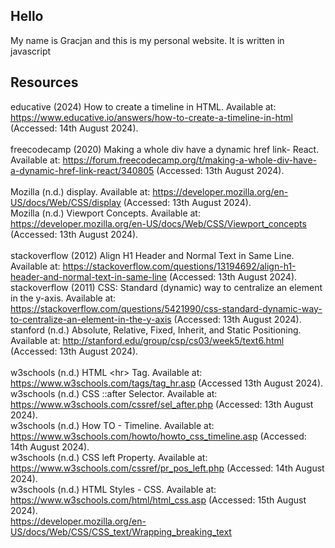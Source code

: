 ## Hello
My name is Gracjan and this is my personal website. It is written in javascript



## Resources


educative (2024) How to create a timeline in HTML. Available at: https://www.educative.io/answers/how-to-create-a-timeline-in-html (Accessed: 14th August 2024).<br>
<br>
freecodecamp (2020) Making a whole div have a dynamic href link- React. Available at: https://forum.freecodecamp.org/t/making-a-whole-div-have-a-dynamic-href-link-react/340805 (Accessed: 13th August 2024).<br>
<br>
Mozilla (n.d.) display. Available at: https://developer.mozilla.org/en-US/docs/Web/CSS/display (Accessed: 13th August 2024).<br>
Mozilla (n.d.) Viewport Concepts. Available at: https://developer.mozilla.org/en-US/docs/Web/CSS/Viewport_concepts (Accessed: 13th August 2024).<br>
<br>
stackoverflow (2012) Align H1 Header and Normal Text in Same Line. Available at: https://stackoverflow.com/questions/13194692/align-h1-header-and-normal-text-in-same-line (Accessed: 13th August 2024).<br>
stackoverflow (2011) CSS: Standard (dynamic) way to centralize an element in the y-axis. Available at: https://stackoverflow.com/questions/5421990/css-standard-dynamic-way-to-centralize-an-element-in-the-y-axis (Accessed: 13th August 2024).<br>
stanford (n.d.) Absolute, Relative, Fixed, Inherit, and Static Positioning. Available at: http://stanford.edu/group/csp/cs03/week5/text6.html (Accessed: 13th August 2024).<br>
<br>
w3schools (n.d.) HTML \<hr\> Tag. Available at: https://www.w3schools.com/tags/tag_hr.asp (Accessed 13th August 2024).<br>
w3schools (n.d.) CSS ::after Selector. Available at: https://www.w3schools.com/cssref/sel_after.php (Accessed: 13th August 2024).<br>
w3schools (n.d.) How TO - Timeline. Available at: https://www.w3schools.com/howto/howto_css_timeline.asp (Accessed: 14th August 2024).<br>
w3schools (n.d.) CSS left Property. Available at: https://www.w3schools.com/cssref/pr_pos_left.php (Accessed: 14th August 2024).<br>
w3schools (n.d.) HTML Styles - CSS. Available at: https://www.w3schools.com/html/html_css.asp (Accessed: 15th August 2024).<br>
https://developer.mozilla.org/en-US/docs/Web/CSS/CSS_text/Wrapping_breaking_text






